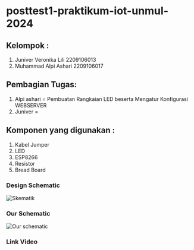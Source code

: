# posttest1-praktikum-iot-unmul-2024
## Kelompok :
1. Juniver Veronika Lili 2209106013
2. Muhammad Alpi Ashari 2209106017

## Pembagian Tugas:
1. Alpi ashari = Pembuatan Rangkaian LED beserta Mengatur Konfigurasi WEBSERVER
2. Juniver = 

## Komponen yang digunakan :
1. Kabel Jumper
2. LED
3. ESP8266
4. Resistor
5. Bread Board

### Design Schematic
![Skematik](https://github.com/Juni1106/posttest1-praktikum-iot-unmul-2024/assets/115080583/19c44017-1c0e-4dc8-bb33-f80383d149bf)

### Our Schematic
![Our schematic](https://github.com/Juni1106/posttest1-praktikum-iot-unmul-2024/assets/115080583/58ca6e21-e9a6-46c1-9a17-62c95affc0ff)

### Link Video

